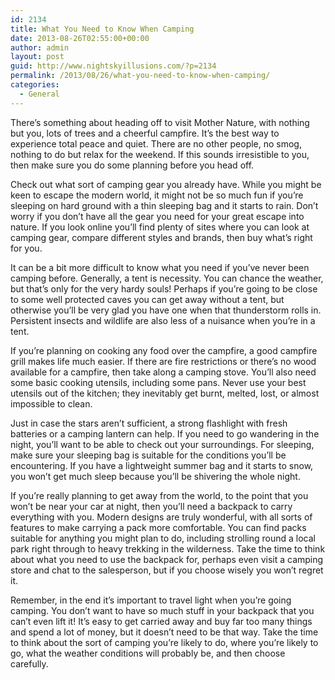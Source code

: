 ```yaml
---
id: 2134
title: What You Need to Know When Camping
date: 2013-08-26T02:55:00+00:00
author: admin
layout: post
guid: http://www.nightskyillusions.com/?p=2134
permalink: /2013/08/26/what-you-need-to-know-when-camping/
categories:
  - General
---
```

There&#8217;s something about heading off to visit Mother Nature, with nothing but you, lots of trees and a cheerful campfire. It&#8217;s the best way to experience total peace and quiet. There are no other people, no smog, nothing to do but relax for the weekend. If this sounds irresistible to you, then make sure you do some planning before you head off.

Check out what sort of camping gear you already have. While you might be keen to escape the modern world, it might not be so much fun if you&#8217;re sleeping on hard ground with a thin sleeping bag and it starts to rain. Don&#8217;t worry if you don&#8217;t have all the gear you need for your great escape into nature. If you look online you&#8217;ll find plenty of sites where you can look at camping gear, compare different styles and brands, then buy what&#8217;s right for you.

It can be a bit more difficult to know what you need if you&#8217;ve never been camping before. Generally, a tent is necessity. You can chance the weather, but that&#8217;s only for the very hardy souls! Perhaps if you&#8217;re going to be close to some well protected caves you can get away without a tent, but otherwise you&#8217;ll be very glad you have one when that thunderstorm rolls in. Persistent insects and wildlife are also less of a nuisance when you&#8217;re in a tent.

If you&#8217;re planning on cooking any food over the campfire, a good campfire grill makes life much easier. If there are fire restrictions or there&#8217;s no wood available for a campfire, then take along a camping stove. You&#8217;ll also need some basic cooking utensils, including some pans. Never use your best utensils out of the kitchen; they inevitably get burnt, melted, lost, or almost impossible to clean.

Just in case the stars aren&#8217;t sufficient, a strong flashlight with fresh batteries or a camping lantern can help. If you need to go wandering in the night, you&#8217;ll want to be able to check out your surroundings. For sleeping, make sure your sleeping bag is suitable for the conditions you&#8217;ll be encountering. If you have a lightweight summer bag and it starts to snow, you won&#8217;t get much sleep because you&#8217;ll be shivering the whole night.

If you&#8217;re really planning to get away from the world, to the point that you won&#8217;t be near your car at night, then you&#8217;ll need a backpack to carry everything with you. Modern designs are truly wonderful, with all sorts of features to make carrying a pack more comfortable. You can find packs suitable for anything you might plan to do, including strolling round a local park right through to heavy trekking in the wilderness. Take the time to think about what you need to use the backpack for, perhaps even visit a camping store and chat to the salesperson, but if you choose wisely you won&#8217;t regret it.

Remember, in the end it&#8217;s important to travel light when you&#8217;re going camping. You don&#8217;t want to have so much stuff in your backpack that you can&#8217;t even lift it! It&#8217;s easy to get carried away and buy far too many things and spend a lot of money, but it doesn&#8217;t need to be that way. Take the time to think about the sort of camping you&#8217;re likely to do, where you&#8217;re likely to go, what the weather conditions will probably be, and then choose carefully.